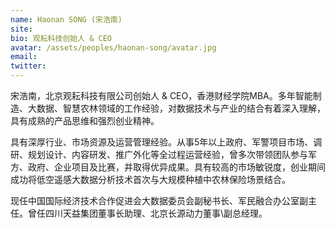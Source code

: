 ```yaml
---
name: Haonan SONG (宋浩南)
site: 
bio: 观耘科技创始人 & CEO
avatar: /assets/peoples/haonan-song/avatar.jpg
email: 
twitter: 
---
```


宋浩南，北京观耘科技有限公司创始人 & CEO，香港财经学院MBA。多年智能制造、大数据、智慧农林领域的工作经验，对数据技术与产业的结合有着深入理解，具有成熟的产品思维和强烈创业精神。

具有深厚行业、市场资源及运营管理经验。从事5年以上政府、军警项目市场、调研、规划设计、内容研发、推广外化等全过程运营经验，曾多次带领团队参与军方、政府、企业项目及比赛，并取得优异成果。具有较高的市场敏锐度，创业期间成功将低空遥感大数据分析技术首次与大规模种植中农林保险场景结合。

现任中国国际经济技术合作促进会大数据委员会副秘书长、军民融合办公室副主任。曾任四川天益集团董事长助理、北京长源动力董事\副总经理。
